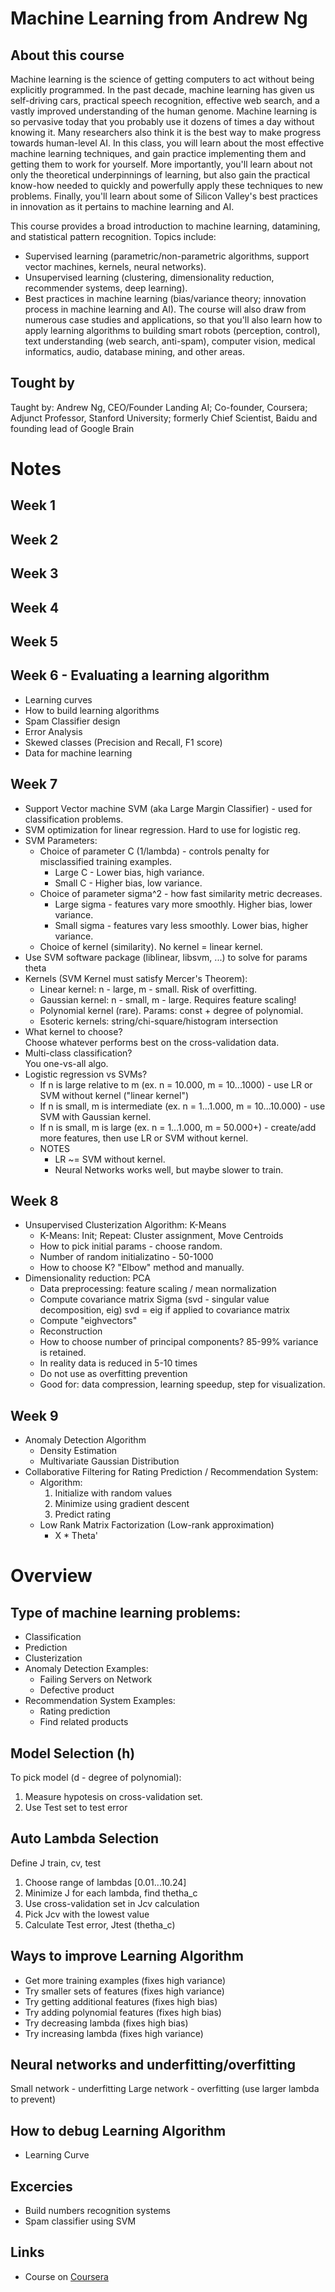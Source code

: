 # Machine Learning from Andrew Ng

## About this course
Machine learning is the science of getting computers to act without being explicitly programmed. In the past decade, machine learning has given us self-driving cars, practical speech recognition, effective web search, and a vastly improved understanding of the human genome. Machine learning is so pervasive today that you probably use it dozens of times a day without knowing it. Many researchers also think it is the best way to make progress towards human-level AI. In this class, you will learn about the most effective machine learning techniques, and gain practice implementing them and getting them to work for yourself. More importantly, you'll learn about not only the theoretical underpinnings of learning, but also gain the practical know-how needed to quickly and powerfully apply these techniques to new problems. Finally, you'll learn about some of Silicon Valley's best practices in innovation as it pertains to machine learning and AI.

This course provides a broad introduction to machine learning, datamining, and statistical pattern recognition. Topics include:
- Supervised learning (parametric/non-parametric algorithms, support vector machines, kernels, neural networks).
- Unsupervised learning (clustering, dimensionality reduction, recommender systems, deep learning).
- Best practices in machine learning (bias/variance theory; innovation process in machine learning and AI). The course will also draw from numerous case studies and applications, so that you'll also learn how to apply learning algorithms to building smart robots (perception, control), text understanding (web search, anti-spam), computer vision, medical informatics, audio, database mining, and other areas.

## Tought by
Taught by:  Andrew Ng, CEO/Founder Landing AI; Co-founder, Coursera; Adjunct Professor, Stanford University; formerly Chief Scientist, Baidu and founding lead of Google Brain

# Notes

## Week 1

## Week 2

## Week 3

## Week 4

## Week 5

## Week 6 - Evaluating a learning algorithm
- Learning curves
- How to build learning algorithms
- Spam Classifier design
- Error Analysis
- Skewed classes (Precision and Recall, F1 score)
- Data for machine learning

## Week 7
- Support Vector machine SVM (aka Large Margin Classifier) - used for classification problems.
- SVM optimization for linear regression. Hard to use for logistic reg.
- SVM Parameters:
  - Choice of parameter C (1/lambda) - controls penalty for misclassified training examples.
    - Large C - Lower bias, high variance.  
    - Small C - Higher bias, low variance.
  - Choice of parameter sigma^2 - how fast similarity metric decreases.
    - Large sigma - features vary more smoothly. Higher bias, lower variance.  
    - Small sigma - features vary less smoothly. Lower bias, higher variance.  
  - Choice of kernel (similarity). No kernel = linear kernel.  
- Use SVM software package (liblinear, libsvm, ...) to solve for params theta  
- Kernels (SVM Kernel must satisfy Mercer's Theorem):
  - Linear kernel: n - large, m - small. Risk of overfitting.
  - Gaussian kernel: n - small, m - large. Requires feature scaling!  
  - Polynomial kernel (rare). Params: const + degree of polynomial.
  - Esoteric kernels: string/chi-square/histogram intersection
- What kernel to choose?  
  Choose whatever performs best on the cross-validation data.
- Multi-class classification?  
  You one-vs-all algo.
- Logistic regression vs SVMs?
  - If n is large relative to m (ex. n = 10.000, m = 10...1000) - use LR or SVM without kernel ("linear kernel")
  - If n is small, m is intermediate (ex. n = 1...1.000, m = 10...10.000) - use SVM with Gaussian kernel.
  - If n is small, m is large (ex. n = 1...1.000, m = 50.000+) - create/add more features, then use LR or SVM without kernel.
  - NOTES
    - LR ~= SVM without kernel.
    - Neural Networks works well, but maybe slower to train.

## Week 8
- Unsupervised Clusterization Algorithm: K-Means
  - K-Means: Init; Repeat: Cluster assignment, Move Centroids
  - How to pick initial params - choose random.
  - Number of random initializatino - 50-1000
  - How to choose K? "Elbow" method and manually.
- Dimensionality reduction: PCA
  - Data preprocessing: feature scaling / mean normalization
  - Compute covariance matrix Sigma (svd - singular value decomposition, eig)
    svd = eig if applied to covariance matrix
  - Compute "eighvectors"
  - Reconstruction
  - How to choose number of principal components? 85-99% variance is retained.
  - In reality data is reduced in 5-10 times
  - Do not use as overfitting prevention
  - Good for: data compression, learning speedup, step for visualization.

## Week 9
- Anomaly Detection Algorithm
  - Density Estimation
  - Multivariate Gaussian Distribution
- Collaborative Filtering for Rating Prediction / Recommendation System:
  - Algorithm:
    1. Initialize with random values
    2. Minimize using gradient descent
    3. Predict rating
  - Low Rank Matrix Factorization (Low-rank approximation)
    - X * Theta'


# Overview

## Type of machine learning problems:
- Classification
- Prediction
- Clusterization
- Anomaly Detection
  Examples:
  - Failing Servers on Network
  - Defective product
- Recommendation System
  Examples:
  - Rating prediction
  - Find related products
  



## Model Selection (h)
To pick model (d - degree of polynomial):
1. Measure hypotesis on cross-validation set.
2. Use Test set to test error

## Auto Lambda Selection
Define J train, cv, test
1. Choose range of lambdas [0.01...10.24]
2. Minimize J for each lambda, find thetha_c
3. Use cross-validation set in Jcv calculation
4. Pick Jcv with the lowest value
5. Calculate Test error, Jtest (thetha_c)

## Ways to improve Learning Algorithm
- Get more training examples  (fixes high variance)
- Try smaller sets of features  (fixes high variance)
- Try getting additional features (fixes high bias)
- Try adding polynomial features  (fixes high bias)
- Try decreasing lambda (fixes high bias)
- Try increasing lambda  (fixes high variance)

## Neural networks and underfitting/overfitting
Small network - underfitting
Large network - overfitting (use larger lambda to prevent)

## How to debug Learning Algorithm
- Learning Curve

## Excercies
- Build numbers recognition systems
- Spam classifier using SVM

## Links
* Course on [Coursera](https://www.coursera.org/learn/machine-learning/)
